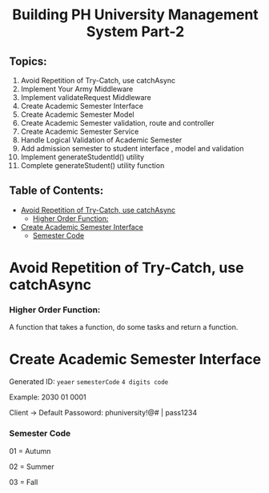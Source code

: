 <h1 align='center'>Building PH University Management System Part-2</h1>

## Topics:

1. Avoid Repetition of Try-Catch, use catchAsync
2. Implement Your Army Middleware
3. Implement validateRequest Middleware
4. Create Academic Semester Interface
5. Create Academic Semester Model
6. Create Academic Semester validation, route and controller
7. Create Academic Semester Service
8. Handle Logical Validation of Academic Semester
9. Add admission semester to student interface , model and validation
10. Implement generateStudentId() utility
11. Complete generateStudent() utility function

## Table of Contents:

- [Avoid Repetition of Try-Catch, use catchAsync](#avoid-repetition-of-try-catch-use-catchasync)
  - [Higher Order Function:](#higher-order-function)
- [Create Academic Semester Interface](#create-academic-semester-interface)
  - [Semester Code](#semester-code)

# Avoid Repetition of Try-Catch, use catchAsync

### Higher Order Function:

A function that takes a function, do some tasks and return a function.

# Create Academic Semester Interface

Generated ID: `yeaer` `semesterCode` `4 digits code`

Example: 2030 01 0001

Client → Default Passoword: phuniversity!@# | pass1234

### Semester Code

01 = Autumn

02 = Summer

03 = Fall
